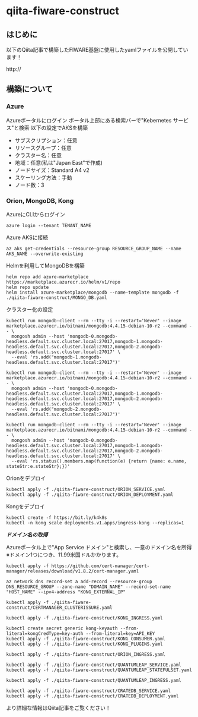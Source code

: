 # qiita-fiware-construct

## はじめに

以下のQiita記事で構築したFIWARE基盤に使用したyamlファイルを公開しています！

http://

## 構築について

### Azure

Azureポータルにログイン
ポータル上部にある検索バーで"Kebernetes サービス"と検索
以下の設定でAKSを構築

* サブスクリプション：任意
* リソースグループ：任意
* クラスター名：任意
* 地域：任意(私は"Japan East"で作成)
* ノードサイズ：Standard A4 v2
* スケーリング方法：手動
* ノード数：3

### Orion, MongoDB, Kong

AzureにCLIからログイン
```
azure login --tenant TENANT_NAME
```

Azure AKSに接続
```
az aks get-credentials --resource-group RESOURCE_GROUP_NAME --name AKS_NAME --overwrite-existing
```

Helmを利用してMongoDBを構築
```
helm repo add azure-marketplace https://marketplace.azurecr.io/helm/v1/repo
helm repo update
helm install azure-marketplace/mongodb --name-template mongodb -f ./qiita-fiware-construct/MONGO_DB.yaml
```

クラスター化の設定
```
kubectl run mongodb-client --rm --tty -i --restart='Never' --image marketplace.azurecr.io/bitnami/mongodb:4.4.15-debian-10-r2 --command -- \
  mongosh admin --host 'mongodb-0.mongodb-headless.default.svc.cluster.local:27017,mongodb-1.mongodb-headless.default.svc.cluster.local:27017,mongodb-2.mongodb-headless.default.svc.cluster.local:27017' \
  --eval 'rs.add("mongodb-1.mongodb-headless.default.svc.cluster.local:27017")'

kubectl run mongodb-client --rm --tty -i --restart='Never' --image marketplace.azurecr.io/bitnami/mongodb:4.4.15-debian-10-r2 --command -- \
  mongosh admin --host 'mongodb-0.mongodb-headless.default.svc.cluster.local:27017,mongodb-1.mongodb-headless.default.svc.cluster.local:27017,mongodb-2.mongodb-headless.default.svc.cluster.local:27017' \
  --eval 'rs.add("mongodb-2.mongodb-headless.default.svc.cluster.local:27017")'

kubectl run mongodb-client --rm --tty -i --restart='Never' --image marketplace.azurecr.io/bitnami/mongodb:4.4.15-debian-10-r2 --command -- \
  mongosh admin --host 'mongodb-0.mongodb-headless.default.svc.cluster.local:27017,mongodb-1.mongodb-headless.default.svc.cluster.local:27017,mongodb-2.mongodb-headless.default.svc.cluster.local:27017' \
  --eval 'rs.status().members.map(function(e) {return {name: e.name, stateStr:e.stateStr};})'
```

Orionをデプロイ
```
kubectl apply -f ./qiita-fiware-construct/ORION_SERVICE.yaml
kubectl apply -f ./qiita-fiware-construct/ORION_DEPLOYMENT.yaml
```

Kongをデプロイ
```
kubectl create -f https://bit.ly/k4k8s
kubectl -n kong scale deployments.v1.apps/ingress-kong --replicas=1
```

***ドメイン名の取得***

Azureポータル上で"App Service ドメイン"と検索し、一意のドメイン名を所得
※ドメイン1つにつき、11.99米国ドルかかります。

```
kubectl apply -f https://github.com/cert-manager/cert-manager/releases/download/v1.8.2/cert-manager.yaml
```

```
az network dns record-set a add-record --resource-group DNS_RESOURCE_GROUP --zone-name "DOMAIN_NAME" --record-set-name "HOST_NAME" --ipv4-address "KONG_EXTERNAL_IP"
```

```
kubectl apply -f ./qiita-fiware-construct/CERTMANAGER_CLUSTERISSURE.yaml
```

```
kubectl apply -f ./qiita-fiware-construct/KONG_INGRESS.yaml
```

```
kubectl create secret generic kong-keyauth --from-literal=kongCredType=key-auth --from-literal=key=API_KEY
kubectl apply -f ./qiita-fiware-construct/KONG_CONSUMER.yaml
kubectl apply -f ./qiita-fiware-construct/KONG_PLUGINS.yaml
```

```
kubectl apply -f ./qiita-fiware-construct/ORION_INGRESS.yaml
```

```
kubectl apply -f ./qiita-fiware-construct/QUANTUMLEAP_SERVICE.yaml
kubectl apply -f ./qiita-fiware-construct/QUANTUMLEAP_STATEFULSET.yaml
```

```
kubectl apply -f ./qiita-fiware-construct/QUANTUMLEAP_INGRESS.yaml
```

```
kubectl apply -f ./qiita-fiware-construct/CRATEDB_SERVICE.yaml
kubectl apply -f ./qiita-fiware-construct/CRATEDB_DEPLOYMENT.yaml
```



より詳細な情報はQiita記事をご覧ください！
